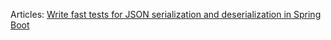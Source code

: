 Articles: [Write fast tests for JSON serialization and deserialization in Spring Boot]([https://itnext.io/continuous-development-using-skaffold-for-spring-boot-app-on-a-local-minikube-e455704b587c](https://itnext.io/write-fast-tests-for-json-serialization-and-deserialization-in-spring-boot-c1cbcd31f8cd)https://itnext.io/write-fast-tests-for-json-serialization-and-deserialization-in-spring-boot-c1cbcd31f8cd)
